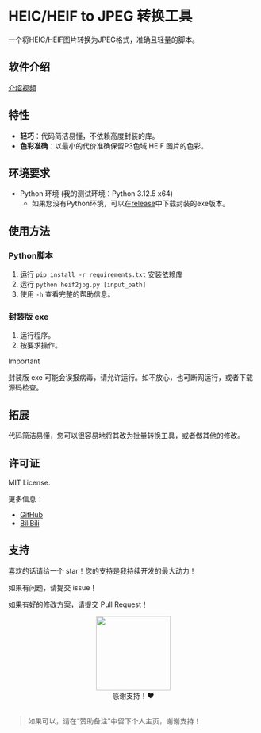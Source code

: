# HEIC/HEIF to JPEG 转换工具

一个将HEIC/HEIF图片转换为JPEG格式，准确且轻量的脚本。

## 软件介绍
[介绍视频](https://www.bilibili.com/video/BV1SzKHe7EL1)

## 特性
- **轻巧**：代码简洁易懂，不依赖高度封装的库。
- **色彩准确**：以最小的代价准确保留P3色域 HEIF 图片的色彩。

## 环境要求
- Python 环境 (我的测试环境：Python 3.12.5 x64)
  - 如果您没有Python环境，可以在[release](https://github.com/CNDY1390/iOS-PNG-Normalizer/releases)中下载封装的exe版本。

## 使用方法
### Python脚本
1. 运行 `pip install -r requirements.txt` 安装依赖库
2. 运行 `python heif2jpg.py [input_path]`
3. 使用 `-h` 查看完整的帮助信息。

### 封装版 exe
1. 运行程序。
2. 按要求操作。

> [!IMPORTANT]
> 封装版 exe 可能会误报病毒，请允许运行。如不放心，也可断网运行，或者下载源码检查。

## 拓展
代码简洁易懂，您可以很容易地将其改为批量转换工具，或者做其他的修改。

## 许可证
MIT License.

更多信息：
- [GitHub](https://github.com/CNDY1390/HEIF-to-JPG)
- [BiliBili](https://space.bilibili.com/39713262)

## 支持
喜欢的话请给一个 star！您的支持是我持续开发的最大动力！

如果有问题，请提交 issue！

如果有好的修改方案，请提交 Pull Request！

<div style="text-align: center;">
    <img src="../docs/appreciation.png" style="height:150px;">
</div>

<center>感谢支持！❤</center>
<br>

> 如果可以，请在“赞助备注”中留下个人主页，谢谢支持！
